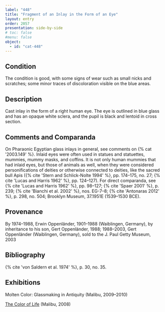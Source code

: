 ```yaml
---
label: "448"
title: "Fragment of an Inlay in the Form of an Eye"
layout: entry
order: 2057
presentation: side-by-side
# toc: false
#menu: false 
object:
  - id: "cat-448"
---
```


## Condition

The condition is good, with some signs of wear such as small nicks and scratches; some minor traces of discoloration visible on the blue areas.

## Description

Cast inlay in the form of a right human eye. The eye is outlined in blue glass and has an opaque white sclera, and the pupil is black and lentoid in cross section.

## Comments and Comparanda

On Pharaonic Egyptian glass inlays in general, see comments on {% cat '2003.149' %}. Inlaid eyes were often used in statues and statuettes, mummies, mummy masks, and coffins. It is not only human mummies that had inlaid eyes, but those of animals as well, when they were considered personifications of deities or otherwise connected to deities, like the sacred bull Apis ({% cite 'Stern and Schlick-Nolte 1994' %}, pp. 174–175, no. 27; {% cite 'Lucas and Harris 1962' %}, pp. 124–127). For direct comparanda, see {% cite 'Lucas and Harris 1962' %}, pp. 98–127; {% cite 'Spaer 2001' %}, p. 239; {% cite 'Bianchi et al. 2002' %}, nos. EG-7–8; {% cite 'Antonaras 2012' %}, p. 298, no. 504; Brooklyn Museum, 37.1951E (1539–1530 BCE).

## Provenance

By 1974–1988, Erwin Oppenländer, 1901–1988 (Waiblingen, Germany), by inheritance to his son, Gert Oppenländer, 1988; 1988–2003, Gert Oppenländer (Waiblingen, Germany), sold to the J. Paul Getty Museum, 2003

## Bibliography

{% cite 'von Saldern et al. 1974' %}, p. 30, no. 35.

## Exhibitions

Molten Color: Glassmaking in Antiquity (Malibu, 2009–2010)

[The Color of Life](https://www.getty.edu/art/collection/exhibition/103P37) (Malibu, 2008)